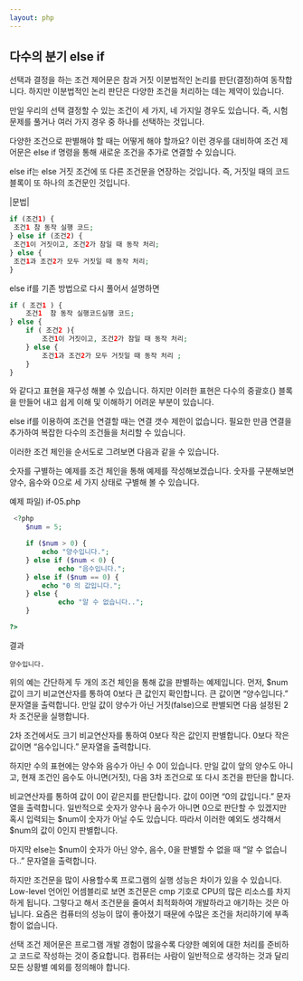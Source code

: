 ```yaml
---
layout: php
---
```

## 다수의 분기 else if
선택과 결정을 하는 조건 제어문은 참과 거짓 이분법적인 논리를 판단(결정)하여 동작합니다. 하지만 이분법적인 논리 판단은 다양한 조건을 처리하는 데는 제약이 있습니다.  

만일 우리의 선택 결정할 수 있는 조건이 세 가지, 네 가지일 경우도 있습니다. 즉, 시험 문제를 풀거나 여러 가지 경우 중 하나를 선택하는 것입니다.  

다양한 조건으로 판별해야 할 때는 어떻게 해야 할까요? 이런 경우를 대비하여 조건 제어문은 else if 명령을 통해 새로운 조건을 추가로 연결할 수 있습니다.  

else if는 else 거짓 조건에 또 다른 조건문을 연장하는 것입니다. 즉, 거짓일 때의 코드 블록이 또 하나의 조건문인 것입니다.  

|문법|
```php
if (조건1) {
 조건1 참 동작 실행 코드;
} else if (조건2) {
 조건1이 거짓이고, 조건2가 참일 때 동작 처리;
} else {
 조건1과 조건2가 모두 거짓일 때 동작 처리;
}
```

else if를 기존 방법으로 다시 풀어서 설명하면 

```php
if ( 조건1 ) {
	조건1  참 동작 실행코드실행 코드;
} else {
	if ( 조건2 ){
		조건1이 거짓이고, 조건2가 참일 때 동작 처리;
	} else {
		조건1과 조건2가 모두 거짓일 때 동작 처리 ;
	}
}
```

와 같다고 표현을 재구성 해볼 수 있습니다. 하지만 이러한 표현은 다수의 중괄호{} 블록을 만들어 내고 쉽게 이해 및 이해하기 어려운 부분이 있습니다.  

else if를 이용하여 조건을 연결할 때는 연결 갯수 제한이 없습니다. 필요한 만큼 연결을 추가하여 복잡한 다수의 조건들을 처리할 수 있습니다.  

이러한 조건 체인을 순서도로 그려보면 다음과 같을 수 있습니다.  
 
숫자를 구별하는 예제를 조건 체인을 통해 예제를 작성해보겠습니다. 숫자를 구분해보면 양수, 음수와 0으로 세 가지 상태로 구별해 볼 수 있습니다.  

예제 파일) if-05.php
```php
 <?php
	$num = 5;

	if ($num > 0) {
		echo "양수입니다.";
	} else if ($num < 0) {
    		echo "음수입니다.";
	} else if ($num == 0) {
		echo "0 의 값입니다.";
	} else {
    		echo "알 수 없습니다..";
	}

?>
```

결과
```
양수입니다.
```

위의 예는 간단하게 두 개의 조건 체인을 통해 값을 판별하는 예제입니다. 먼저, $num 값이 크기 비교연산자를 통하여 0보다 큰 값인지 확인합니다. 큰 값이면 “양수입니다.” 문자열을 출력합니다. 만일 값이 양수가 아닌 거짓(false)으로 판별되면 다음 설정된 2차 조건문을 실행합니다.  

2차 조건에서도 크기 비교연산자를 통하여 0보다 작은 값인지 판별합니다. 0보다 작은 값이면 “음수입니다.” 문자열을 출력합니다.  

하지만 수의 표현에는 양수와 음수가 아닌 수 0이 있습니다. 만일 값이 앞의 양수도 아니고, 현재 조건인 음수도 아니면(거짓), 다음 3차 조건으로 또 다시 조건을 판단을 합니다.  

비교연산자를 통하여 값이 0이 같은지를 판단합니다. 값이 0이면 “0의 값입니다.” 문자열을 출력합니다. 일반적으로 숫자가 양수나 음수가 아니면 0으로 판단할 수 있겠지만 혹시 입력되는 $num이 숫자가 아닐 수도 있습니다.  따라서 이러한 예외도 생각해서 $num의 값이 0인지 판별합니다.   

마지막 else는 $num이 숫자가 아닌 양수, 음수, 0을 판별할 수 없을 때 “알 수 없습니다..” 문자열을 출력합니다.  

하지만 조건문을 많이 사용할수록 프로그램의 실행 성능은 차이가 있을 수 있습니다. Low-level 언어인 어셈블리로 보면 조건문은 cmp 기호로 CPU의 많은 리소스를 차지하게 됩니다. 그렇다고 해서 조건문을 줄여서 최적화하여 개발하라고 애기하는 것은 아닙니다. 요즘은 컴퓨터의 성능이 많이 좋아졌기 때문에 수많은 조건을 처리하기에 부족함이 없습니다.  

선택 조건 제어문은 프로그램 개발 경험이 많을수록 다양한 예외에 대한 처리를 준비하고 코드로 작성하는 것이 중요합니다. 컴퓨터는 사람이 일반적으로 생각하는 것과 달리 모든 상황별 예외를 정의해야 합니다.  


<br><br>